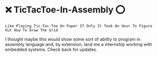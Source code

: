 # :x: TicTacToe-In-Assembly ⭕

`Like Playing Tic-Tac-Toe On Paper If Only It Took An Hour To Figure Out How To Draw The Grid`

I thought maybe this would show some sort of ability to program in assembly language and, by extension, land me a internship working with embedded systems. Check back for updates.
